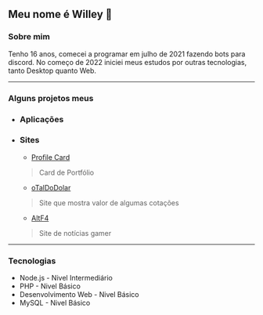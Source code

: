 ## Meu nome é Willey 👋

### Sobre mim
Tenho 16 anos, comecei a programar em julho de 2021 fazendo bots para discord. No começo de 2022 iniciei meus estudos por outras tecnologias, tanto Desktop quanto Web.

---

### Alguns projetos meus

- ### Aplicações
  
- ### Sites

  - [Profile Card](https://vailei.vercel.app)
  > Card de Portfólio


  - [oTalDoDolar](https://otaldodolar.cf)
  > Site que mostra valor de algumas cotações

  - [AltF4](https://altf4.cf)
  > Site de notícias gamer
---

### Tecnologias

- Node.js - Nivel Intermediário
- PHP - Nivel Básico
- Desenvolvimento Web - Nivel Básico
- MySQL - Nivel Básico
